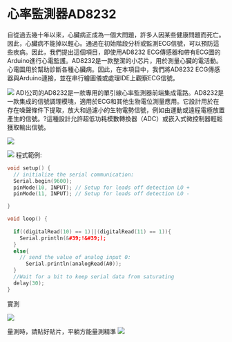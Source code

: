 ﻿# 心率監測器AD8232
自從過去幾十年以來，心臟病正成為一個大問題，許多人因某些健康問題而死亡。因此，心臟病不能掉以輕心。通過在初始階段分析或監測ECG信號，可以預防這些疾病。因此，我們提出這個項目，即使用AD8232 ECG傳感器和帶有ECG圖的Arduino進行心電監護。AD8232是一款整潔的小芯片，用於測量心臟的電活動。心電圖用於幫助診斷各種心臟病。因此，在本項目中，我們將AD8232 ECG傳感器與Arduino連接，並在串行繪圖儀或處理IDE上觀察ECG信號。

![](~@sensors/AD8232/1.jpg)
ADI公司的AD8232是一款專用的單引線心率監測器前端集成電路。AD8232是一款集成的信號調理模塊，適用於ECG和其他生物電位測量應用。它設計用於在存在噪聲條件下提取，放大和過濾小的生物電勢信號，例如由運動或遠程電極放置產生的信號。?這種設計允許超低功耗模數轉換器（ADC）或嵌入式微控制器輕鬆獲取輸出信號。

![](~@sensors/AD8232/2.jpg)

![](~@sensors/AD8232/3.jpg)
程式範例:
```cpp
void setup() {
  // initialize the serial communication:
  Serial.begin(9600);
  pinMode(10, INPUT); // Setup for leads off detection LO +
  pinMode(11, INPUT); // Setup for leads off detection LO -

}

void loop() {
  
  if((digitalRead(10) == 1)||(digitalRead(11) == 1)){
    Serial.println(&#39;!&#39;);
  }
  else{
    // send the value of analog input 0:
      Serial.println(analogRead(A0));
  }
  //Wait for a bit to keep serial data from saturating
  delay(30);
}
```
實測

![](~@sensors/AD8232/4.jpg)

量測時，請貼好貼片，平躺方能量測精準
![](~@sensors/AD8232/5.jpg)

